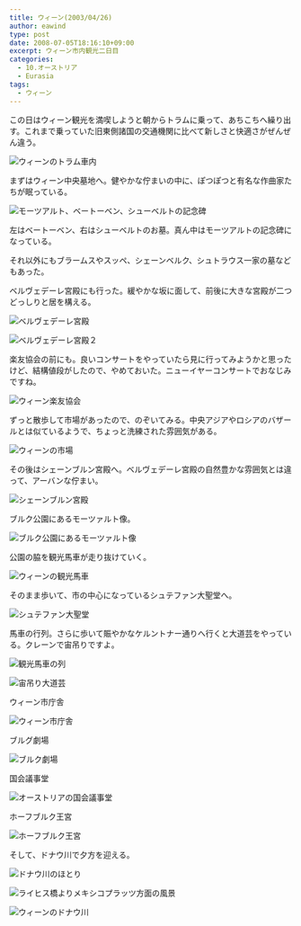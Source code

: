 ```yaml
---
title: ウィーン(2003/04/26)
author: eawind
type: post
date: 2008-07-05T18:16:10+09:00
excerpt: ウィーン市内観光二日目
categories:
  - 10.オーストリア
  - Eurasia
tags:
  - ウィーン
---
```

この日はウィーン観光を満喫しようと朝からトラムに乗って、あちこちへ繰り出す。これまで乗っていた旧東側諸国の交通機関に比べて新しさと快適さがぜんぜん違う。

![ウィーンのトラム車内](/img/wp/2008/07/200304261605461.jpg)

まずはウィーン中央墓地へ。健やかな佇まいの中に、ぽつぽつと有名な作曲家たちが眠っている。

![モーツアルト、ベートーベン、シューベルトの記念碑](/img/wp/2008/07/200304261614201.jpg)

左はベートーベン、右はシューベルトのお墓。真ん中はモーツアルトの記念碑になっている。

それ以外にもブラームスやスッペ、シェーンベルク、シュトラウス一家の墓などもあった。

ベルヴェデーレ宮殿にも行った。緩やかな坂に面して、前後に大きな宮殿が二つどっしりと居を構える。

![ベルヴェデーレ宮殿](/img/wp/2008/07/200304261651141.jpg)

![ベルヴェデーレ宮殿２](/img/wp/2008/07/200304261659501.jpg)

楽友協会の前にも。良いコンサートをやっていたら見に行ってみようかと思ったけど、結構値段がしたので、やめておいた。ニューイヤーコンサートでおなじみですね。

![ウィーン楽友協会](/img/wp/2008/07/200304261732481.jpg)

ずっと散歩して市場があったので、のぞいてみる。中央アジアやロシアのバザールとは似ているようで、ちょっと洗練された雰囲気がある。

![ウィーンの市場](/img/wp/2008/07/200304261814281.jpg)

その後はシェーンブルン宮殿へ。ベルヴェデーレ宮殿の自然豊かな雰囲気とは違って、アーバンな佇まい。

![シェーンブルン宮殿](/img/wp/2008/07/200304261918081.jpg)

ブルク公園にあるモーツァルト像。

![ブルク公園にあるモーツァルト像](/img/wp/2008/07/200304262053261.jpg)

公園の脇を観光馬車が走り抜けていく。

![ウィーンの観光馬車](/img/wp/2008/07/200304262056581.jpg)

そのまま歩いて、市の中心になっているシュテファン大聖堂へ。

![シュテファン大聖堂](/img/wp/2008/07/200304262129401.jpg)

馬車の行列。さらに歩いて賑やかなケルントナー通りへ行くと大道芸をやっている。クレーンで宙吊りですよ。

![観光馬車の列](/img/wp/2008/07/200304262142161.jpg)

![宙吊り大道芸](/img/wp/2008/07/200304262157581.jpg)

ウィーン市庁舎

![ウィーン市庁舎](/img/wp/2008/07/200304262219381.jpg)

ブルグ劇場

![ブルク劇場](/img/wp/2008/07/200304262221041.jpg)

国会議事堂

![オーストリアの国会議事堂](/img/wp/2008/07/200304262223381.jpg)

ホーフブルク王宮

![ホーフブルク王宮](/img/wp/2008/07/200304262228361.jpg)

そして、ドナウ川で夕方を迎える。

![ドナウ川のほとり](/img/wp/2008/07/200304262308581.jpg)

![ライヒス橋よりメキシコプラッツ方面の風景](/img/wp/2008/07/200304262354441.jpg)

![ウィーンのドナウ川](/img/wp/2008/07/200304262356381.jpg)
